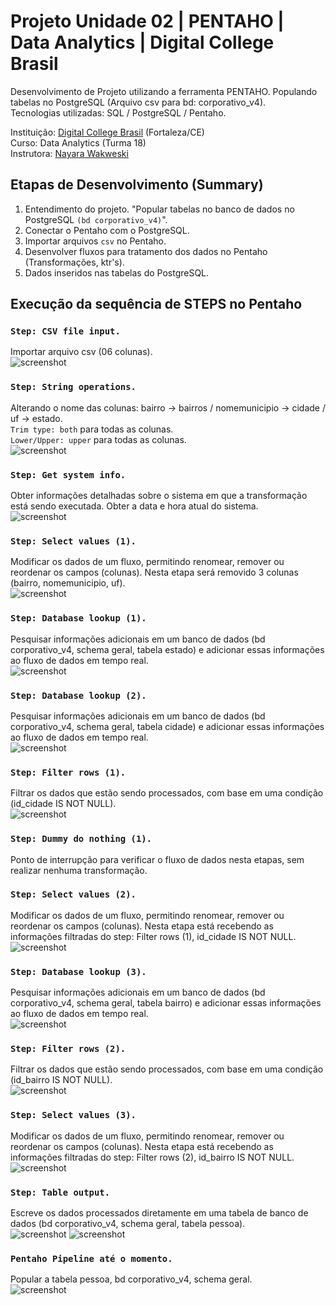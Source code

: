 # Projeto Unidade 02 | PENTAHO | Data Analytics | Digital College Brasil

Desenvolvimento de Projeto utilizando a ferramenta PENTAHO. Populando tabelas no PostgreSQL (Arquivo csv para bd: corporativo_v4).<br>
Tecnologias utilizadas: SQL / PostgreSQL / Pentaho.<br>

Instituição: [Digital College Brasil](https://digitalcollege.com.br/) (Fortaleza/CE) <br>
Curso: Data Analytics (Turma 18) <br>
Instrutora: [Nayara Wakweski](https://github.com/NayaraWakewski) <br>

## Etapas de Desenvolvimento (Summary)
1. Entendimento do projeto. "Popular tabelas no banco de dados no PostgreSQL `(bd corporativo_v4)`".
2. Conectar o Pentaho com o PostgreSQL.
3. Importar arquivos `csv` no Pentaho.
4. Desenvolver fluxos para tratamento dos dados no Pentaho (Transformações, ktr's).
5. Dados inseridos nas tabelas do PostgreSQL. <br>

## Execução da sequência de STEPS no Pentaho

### `Step: CSV file input.` 
Importar arquivo csv (06 colunas). <br>
![screenshot](/images/importar_csv.png) <br>

### `Step: String operations.` 
Alterando o nome das colunas: bairro -> bairros / nomemunicipio -> cidade / uf -> estado. <br>
`Trim type: both` para todas as colunas. <br>
`Lower/Upper: upper` para todas as colunas. <br> 
![screenshot](/images/string_operations.png) <br>

### `Step: Get system info.` 
Obter informações detalhadas sobre o sistema em que a transformação está sendo executada. Obter a data e hora atual do sistema.<br>
![screenshot](/images/get_system_info.png) <br>

### `Step: Select values (1).` 
Modificar os dados de um fluxo, permitindo renomear, remover ou reordenar os campos (colunas). Nesta etapa será removido 3 colunas (bairro, nomemunicipio, uf).<br>
![screenshot](/images/select_values1.png) <br>

### `Step: Database lookup (1).` 
Pesquisar informações adicionais em um banco de dados (bd corporativo_v4, schema geral, tabela estado) e adicionar essas informações ao fluxo de dados em tempo real.<br>
![screenshot](/images/database_lookup_estado.png) <br>

### `Step: Database lookup (2).` 
Pesquisar informações adicionais em um banco de dados (bd corporativo_v4, schema geral, tabela cidade) e adicionar essas informações ao fluxo de dados em tempo real.<br>
![screenshot](/images/database_lookup_cidade.png) <br>

### `Step: Filter rows (1).` 
Filtrar os dados que estão sendo processados, com base em uma condição (id_cidade IS NOT NULL). <br>
![screenshot](/images/filter_rows_1.png) <br>

### `Step: Dummy do nothing (1).` 
Ponto de interrupção para verificar o fluxo de dados nesta etapas, sem realizar nenhuma transformação.<br>

### `Step: Select values (2).` 
Modificar os dados de um fluxo, permitindo renomear, remover ou reordenar os campos (colunas). Nesta etapa está recebendo as informações filtradas do step: Filter rows (1), id_cidade IS NOT NULL.<br>
![screenshot](/images/select_values_2.png) <br>

### `Step: Database lookup (3).` 
Pesquisar informações adicionais em um banco de dados (bd corporativo_v4, schema geral, tabela bairro) e adicionar essas informações ao fluxo de dados em tempo real.<br>
![screenshot](/images/database_lookup_bairro.png) <br>

### `Step: Filter rows (2).` 
Filtrar os dados que estão sendo processados, com base em uma condição (id_bairro IS NOT NULL). <br>
![screenshot](/images/filter_rows_2.png) <br>

### `Step: Select values (3).` 
Modificar os dados de um fluxo, permitindo renomear, remover ou reordenar os campos (colunas). Nesta etapa está recebendo as informações filtradas do step: Filter rows (2), id_bairro IS NOT NULL.<br>
![screenshot](/images/select_values_3.png) <br>

### `Step: Table output.` 
Escreve os dados processados diretamente em uma tabela de banco de dados (bd corporativo_v4, schema geral, tabela pessoa).<br>
![screenshot](/images/table_output_pessoa_1.png)
![screenshot](/images/table_output_pessoa_2.png) <br>

### `Pentaho Pipeline até o momento.` 
Popular a tabela pessoa, bd corporativo_v4, schema geral.<br>
![screenshot](/images/pentaho_pipeline_1.png) <br>